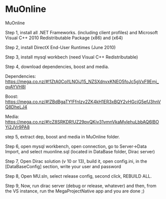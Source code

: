 MuOnline
========

MuOnline

Step 1, install all .NET Frameworks. (including client profiles) and Microsoft Visual C++ 2010 Redistributable Package (x86) and (x64)

Step 2, install DirectX End-User Runtimes (June 2010)


Step 3, install mysql workbech (need Visual C++ Redistributable)


Step 4, download dependencies, boost and media.


Dependencies: https://mega.co.nz/#!1ZtA0CoI!LNOiJ15_NZSXdnvxKNEO5foJc5gVxF9Emj_qvAYVH8I


Boost: https://mega.co.nz/#!ZBdBgaTY!FfnIzy2ZK4kH1ER3xBQY2vHGcjG5efJ3hnVQ8DheLJ4


Media: https://mega.co.nz/#!cZ8SRKDR!UZ29pvQKiv31vmnVkaMyIehuLbbAQ6IBOYi2JVr9PA8


step 5, extract dep, boost and media in MuOnline folder.


Step 6, open mysql workbench, open connection, go to Server->Data Import, and select muonline.sql (located in DataBase folder, Dirac server)


Step 7, Open Dirac solution (v 10 or 13), build it, open config.ini, in the [DataBaseConfig] section, write your user and password 


Step 8, Open MU.sln, select release config, second click, REBUILD ALL.


Step 9, Now, run dirac server (debug or release, whatever) and then, from the VS instance, run the MegaProjectNative app and you are done ;)
